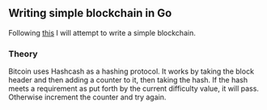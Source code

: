 ## Writing simple blockchain in Go

Following [this](https://jeiwan.net/posts/building-blockchain-in-go-part-1/) I will attempt to write a simple blockchain. 

### Theory

Bitcoin uses Hashcash as a hashing protocol. It works by taking the block header and then adding a counter to it, then taking the hash. If the hash meets a requirement as put forth by the current difficulty value, it will pass. Otherwise increment the counter and try again.